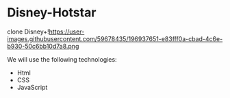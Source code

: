 # Disney-Hotstar
clone Disney+!https://user-images.githubusercontent.com/59678435/196937651-e83fff0a-cbad-4c6e-b930-50c6bb10d7a8.png

We will use the following technologies:

- Html
- CSS
- JavaScript 
